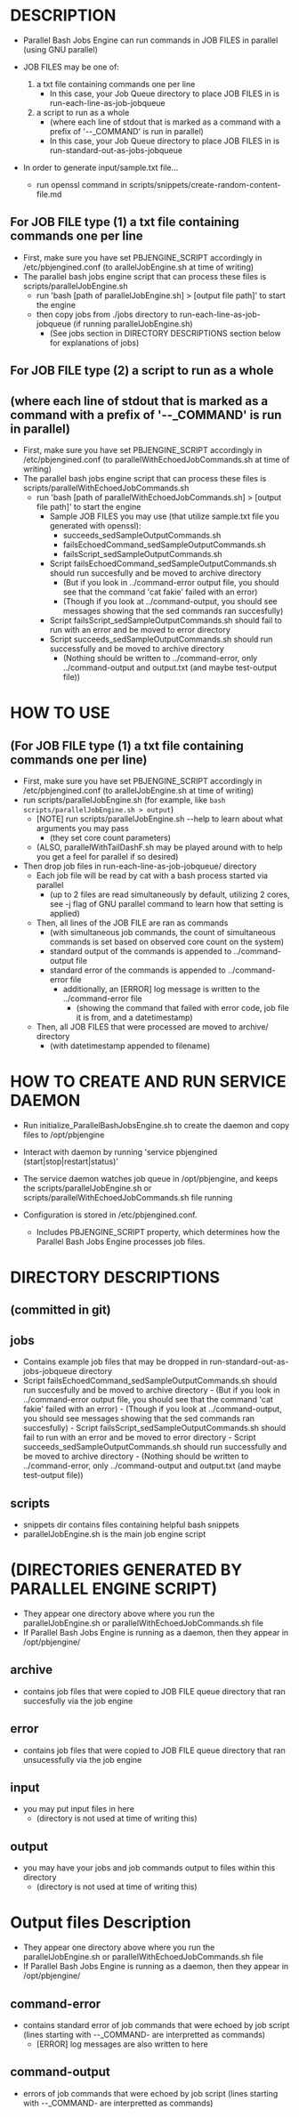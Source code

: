 # DESCRIPTION
- Parallel Bash Jobs Engine can run commands in JOB FILES in parallel (using GNU parallel)

- JOB FILES may be one of:
    1. a txt file containing commands one per line
        - In this case, your Job Queue directory to place JOB FILES in is run-each-line-as-job-jobqueue
    2. a script to run as a whole
        - (where each line of stdout that is marked as a command with a prefix of '_-_-_COMMAND' is run in parallel)
        - In this case, your Job Queue directory to place JOB FILES in is run-standard-out-as-jobs-jobqueue

- In order to generate input/sample.txt file... 
    - run openssl command in scripts/snippets/create-random-content-file.md

## For JOB FILE type (1) a txt file containing commands one per line
- First, make sure you have set PBJENGINE_SCRIPT accordingly in /etc/pbjengined.conf (to arallelJobEngine.sh at time of writing)
- The parallel bash jobs engine script that can process these files is scripts/parallelJobEngine.sh
    - run 'bash [path of parallelJobEngine.sh] > [output file path]' to start the engine
    - then copy jobs from ./jobs directory to run-each-line-as-job-jobqueue (if running parallelJobEngine.sh)
        - (See jobs section in DIRECTORY DESCRIPTIONS section below for explanations of jobs)

## For JOB FILE type (2) a script to run as a whole
## (where each line of stdout that is marked as a command with a prefix of '_-_-_COMMAND' is run in parallel)
- First, make sure you have set PBJENGINE_SCRIPT accordingly in /etc/pbjengined.conf (to parallelWithEchoedJobCommands.sh at time of writing)
- The parallel bash jobs engine script that can process these files is scripts/parallelWithEchoedJobCommands.sh
    - run 'bash [path of parallelWithEchoedJobCommands.sh] > [output file path]' to start the engine
        - Sample JOB FILES you may use (that utilize sample.txt file you generated with openssl):
            - succeeds_sedSampleOutputCommands.sh
            - failsEchoedCommand_sedSampleOutputCommands.sh
            - failsScript_sedSampleOutputCommands.sh
        - Script failsEchoedCommand_sedSampleOutputCommands.sh should run succesfully and be moved to archive directory
            - (But if you look in ../command-error output file, you should see that the command 'cat fakie' failed with an error)
            - (Though if you look at ../command-output, you should see messages showing that the sed commands ran succesfully)
        - Script failsScript_sedSampleOutputCommands.sh should fail to run with an error and be moved to error directory
        - Script succeeds_sedSampleOutputCommands.sh should run successfully and be moved to archive directory
            - (Nothing should be written to ../command-error, only ../command-output and output.txt (and maybe test-output file))




# HOW TO USE
## (For JOB FILE type (1) a txt file containing commands one per line)
- First, make sure you have set PBJENGINE_SCRIPT accordingly in /etc/pbjengined.conf (to arallelJobEngine.sh at time of writing)
- run scripts/parallelJobEngine.sh (for example, like `bash scripts/parallelJobEngine.sh > output`)
    - [NOTE] run scripts/parallelJobEngine.sh --help to learn about what arguments you may pass 
        - (they set core count parameters)
    - (ALSO, parallelWithTailDashF.sh may be played around with to help you get a feel for parallel if so desired)
- Then drop job files in run-each-line-as-job-jobqueue/ directory
    - Each job file will be read by cat with a bash process started via parallel 
        - (up to 2 files are read simultaneously by default, utilizing 2 cores, see -j flag of GNU parallel command to learn how that setting is applied)
    - Then, all lines of the JOB FILE are ran as commands 
        - (with simultaneous job commands, the count of simultaneous commands is set based on observed core count on the system)
        - standard output of the commands is appended to ../command-output file
        - standard error of the commands is appended to ../command-error file
            - additionally, an [ERROR] log message is written to the ../command-error file
                - (showing the command that failed with error code, job file it is from, and a datetimestamp)
    - Then, all JOB FILES that were processed are moved to archive/ directory
        - (with datetimestamp appended to filename)

# HOW TO CREATE AND RUN SERVICE DAEMON
- Run initialize_ParallelBashJobsEngine.sh to create the daemon and copy files to /opt/pbjengine
- Interact with daemon by running 'service pbjengined (start|stop|restart|status)'
- The service daemon watches job queue in /opt/pbjengine, and keeps the scripts/parallelJobEngine.sh or scripts/parallelWithEchoedJobCommands.sh file running

- Configuration is stored in /etc/pbjengined.conf.
    - Includes PBJENGINE_SCRIPT property, which determines how the Parallel Bash Jobs Engine processes job files.




# DIRECTORY DESCRIPTIONS
## (committed in git)
## jobs
- Contains example job files that may be dropped in run-standard-out-as-jobs-jobqueue directory
- Script failsEchoedCommand_sedSampleOutputCommands.sh should run succesfully and be moved to archive directory
            - (But if you look in ../command-error output file, you should see that the command 'cat fakie' failed with an error)
            - (Though if you look at ../command-output, you should see messages showing that the sed commands ran succesfully)
        - Script failsScript_sedSampleOutputCommands.sh should fail to run with an error and be moved to error directory
        - Script succeeds_sedSampleOutputCommands.sh should run successfully and be moved to archive directory
            - (Nothing should be written to ../command-error, only ../command-output and output.txt (and maybe test-output file))

## scripts
- snippets dir contains files containing helpful bash snippets 
- parallelJobEngine.sh is the main job engine script

# (DIRECTORIES GENERATED BY PARALLEL ENGINE SCRIPT)
- They appear one directory above where you run the parallelJobEngine.sh or parallelWithEchoedJobCommands.sh file
- If Parallel Bash Jobs Engine is running as a daemon, then they appear in /opt/pbjengine/
## archive
- contains job files that were copied to JOB FILE queue directory that ran succesfully via the job engine
## error
- contains job files that were copied to JOB FILE queue directory that ran unsucessfully via the job engine
## input
- you may put input files in here 
    - (directory is not used at time of writing this)
## output
- you may have your jobs and job commands output to files within this directory 
    - (directory is not used at time of writing this)

# Output files Description
- They appear one directory above where you run the parallelJobEngine.sh or parallelWithEchoedJobCommands.sh file
- If Parallel Bash Jobs Engine is running as a daemon, then they appear in /opt/pbjengine/

## command-error
- contains standard error of job commands that were echoed by job script (lines starting with _-_-_COMMAND- are interpretted as commands)
    - [ERROR] log messages are also written to here
## command-output
- errors of job commands that were echoed by job script (lines starting with _-_-_COMMAND- are interpretted as commands)